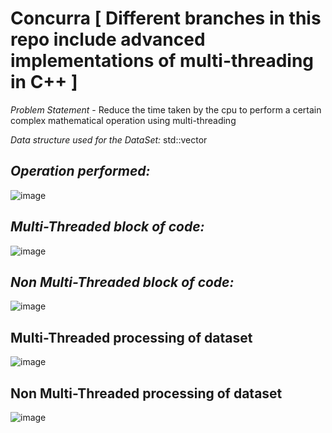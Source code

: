 # Concurra [ Different branches in this repo include advanced implementations of multi-threading in C++ ]

*Problem Statement* - Reduce the time taken by the cpu to perform a certain complex mathematical operation using multi-threading

*Data structure used for the DataSet:* std::vector

## *Operation performed:*
![image](https://github.com/user-attachments/assets/d5b59c66-32d2-4492-8451-6bbf97516e97)

## *Multi-Threaded block of code:*
![image](https://github.com/user-attachments/assets/7b7dd6f2-54f0-4484-a63d-1360faaa7829)

## *Non Multi-Threaded block of code:*
![image](https://github.com/user-attachments/assets/5307f5d8-3e54-4728-bc48-3bda1f7ca3e9)

## Multi-Threaded processing of dataset
![image](https://github.com/user-attachments/assets/8446533c-a7a8-462b-86f6-08306e7edb23)

## Non Multi-Threaded processing of dataset
![image](https://github.com/user-attachments/assets/fc9e78c4-6666-411c-af61-3b1826b65c60)


